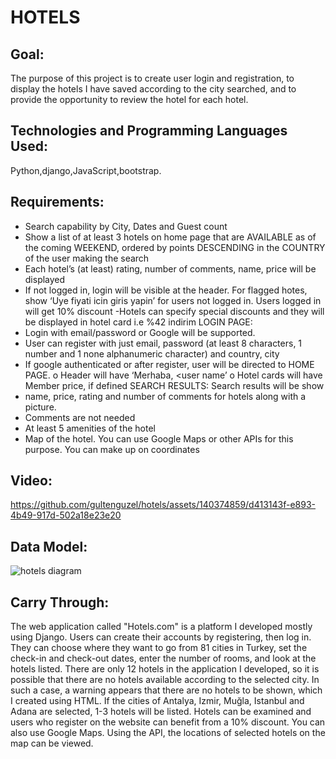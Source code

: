 # HOTELS

## Goal:
The purpose of this project is to create user login and registration, to display the hotels I have saved according 
to the city searched, and to provide the opportunity to review the hotel for each hotel.

## Technologies and Programming Languages Used:
Python,django,JavaScript,bootstrap.

## Requirements:
 - Search capability by City, Dates and Guest count
 - Show a list of at least 3 hotels on home page that are AVAILABLE as of the coming WEEKEND, ordered by points
   DESCENDING in the COUNTRY of the user making the search
 - Each hotel’s (at least) rating, number of comments, name, price will be displayed
 - If not logged in, login will be visible at the header. For flagged hotes, show ‘Uye fiyati icin giris yapin’ for users
   not logged in. Users logged in will get 10% discount
 -Hotels can specify special discounts and they will be displayed in hotel card i.e %42 indirim
LOGIN PAGE:
 - Login with email/password or Google will be supported. 
 - User can register with just email, password (at least 8 characters, 1 number and 1 none alphanumeric character) and
    country, city 
 - If google authenticated or after register, user will be directed to HOME PAGE.
   o Header will have ‘Merhaba, <user name’ 
   o Hotel cards will have Member price, if defined
SEARCH RESULTS:
 Search results will be show 
 - name, price, rating and number of comments for hotels along with a picture. 
 - Comments are not needed 
 - At least 5 amenities of the hotel
 - Map of the hotel. You can use Google Maps or other APIs for this purpose. You can make up on coordinates
   
## Video:
https://github.com/gultenguzel/hotels/assets/140374859/d413143f-e893-4b49-917d-502a18e23e20

## Data Model:
![hotels diagram](https://github.com/gultenguzel/hotels/assets/140374859/e390ae63-3a21-4b8e-8283-8256d7b5c75f)

## Carry Through:
The web application called "Hotels.com" is a platform I developed mostly using Django. Users can create their
accounts by registering, then log in. They can choose where they want to go from 81 cities in Turkey, set the 
check-in and check-out dates, enter the number of rooms, and look at the hotels listed. There are only 12 hotels in 
the application I developed, so it is possible that there are no hotels available according to the selected city.
In such a case, a warning appears that there are no hotels to be shown, which I created using HTML. If the cities of
Antalya, Izmir, Muğla, Istanbul and Adana are selected, 1-3 hotels will be listed. Hotels can be examined and users who 
register on the website can benefit from a 10% discount. You can also use Google Maps. Using the API, the locations of 
selected hotels on the map can be viewed.




